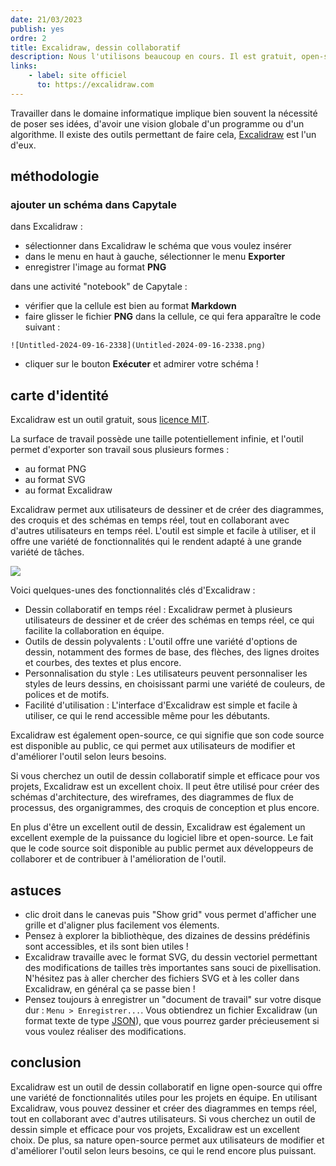 ```yaml
---
date: 21/03/2023
publish: yes
ordre: 2
title: Excalidraw, dessin collaboratif
description: Nous l'utilisons beaucoup en cours. Il est gratuit, open-source, et très simple d'utilisation !
links:
    - label: site officiel
      to: https://excalidraw.com
---
```

Travailler dans le domaine informatique implique bien souvent la nécessité de poser ses idées, d'avoir une vision globale d'un programme ou d'un algorithme. Il existe des outils permettant de faire cela, [Excalidraw](https://excalidraw.com) est l'un d'eux.

## méthodologie
### ajouter un schéma dans Capytale
dans Excalidraw :
- sélectionner dans Excalidraw le schéma que vous voulez insérer
- dans le menu en haut à gauche, sélectionner le menu **Exporter**
- enregistrer l'image au format **PNG**

dans une activité "notebook" de Capytale :
- vérifier que la cellule est bien au format **Markdown**
- faire glisser le fichier **PNG** dans la cellule, ce qui fera apparaître le code suivant :
```
![Untitled-2024-09-16-2338](Untitled-2024-09-16-2338.png)
```
- cliquer sur le bouton **Exécuter** et admirer votre schéma !

## carte d'identité

Excalidraw est un outil gratuit, sous [licence MIT](https://fr.wikipedia.org/wiki/Licence_MIT).

La surface de travail possède une taille potentiellement infinie, et l'outil permet d'exporter son travail sous plusieurs formes :

- au format PNG
- au format SVG
- au format Excalidraw

Excalidraw permet aux utilisateurs de dessiner et de créer des diagrammes, des croquis et des schémas en temps réel, tout en collaborant avec d'autres utilisateurs en temps réel. L'outil est simple et facile à utiliser, et il offre une variété de fonctionnalités qui le rendent adapté à une grande variété de tâches.

![](/excalidraw.png)

Voici quelques-unes des fonctionnalités clés d'Excalidraw :

- Dessin collaboratif en temps réel : Excalidraw permet à plusieurs utilisateurs de dessiner et de créer des schémas en temps réel, ce qui facilite la collaboration en équipe.
- Outils de dessin polyvalents : L'outil offre une variété d'options de dessin, notamment des formes de base, des flèches, des lignes droites et courbes, des textes et plus encore.
- Personnalisation du style : Les utilisateurs peuvent personnaliser les styles de leurs dessins, en choisissant parmi une variété de couleurs, de polices et de motifs.
- Facilité d'utilisation : L'interface d'Excalidraw est simple et facile à utiliser, ce qui le rend accessible même pour les débutants.

Excalidraw est également open-source, ce qui signifie que son code source est disponible au public, ce qui permet aux utilisateurs de modifier et d'améliorer l'outil selon leurs besoins.

Si vous cherchez un outil de dessin collaboratif simple et efficace pour vos projets, Excalidraw est un excellent choix. Il peut être utilisé pour créer des schémas d'architecture, des wireframes, des diagrammes de flux de processus, des organigrammes, des croquis de conception et plus encore.

En plus d'être un excellent outil de dessin, Excalidraw est également un excellent exemple de la puissance du logiciel libre et open-source. Le fait que le code source soit disponible au public permet aux développeurs de collaborer et de contribuer à l'amélioration de l'outil.

## astuces

- clic droit dans le canevas puis "Show grid" vous permet d'afficher une grille et d'aligner plus facilement vos élements.
- Pensez à explorer la bibliothèque, des dizaines de dessins prédéfinis sont accessibles, et ils sont bien utiles !
- Excalidraw travaille avec le format SVG, du dessin vectoriel permettant des modifications de tailles très importantes sans souci de pixellisation. N'hésitez pas à aller chercher des fichiers SVG et à les coller dans Excalidraw, en général ça se passe bien !
- Pensez toujours à enregistrer un "document de travail" sur votre disque dur : `Menu > Enregistrer...`. Vous obtiendrez un fichier Excalidraw (un format texte de type [JSON](https://fr.wikipedia.org/wiki/JavaScript_Object_Notation)), que vous pourrez garder précieusement si vous voulez réaliser des modifications.

## conclusion

Excalidraw est un outil de dessin collaboratif en ligne open-source qui offre une variété de fonctionnalités utiles pour les projets en équipe. En utilisant Excalidraw, vous pouvez dessiner et créer des diagrammes en temps réel, tout en collaborant avec d'autres utilisateurs. Si vous cherchez un outil de dessin simple et efficace pour vos projets, Excalidraw est un excellent choix. De plus, sa nature open-source permet aux utilisateurs de modifier et d'améliorer l'outil selon leurs besoins, ce qui le rend encore plus puissant.
